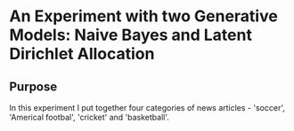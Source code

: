 # An Experiment with two Generative Models: Naive Bayes and Latent Dirichlet Allocation

## Purpose
In this experiment I put together four categories of news articles - 'soccer', 'Americal footbal', 'cricket' and 'basketball'.
